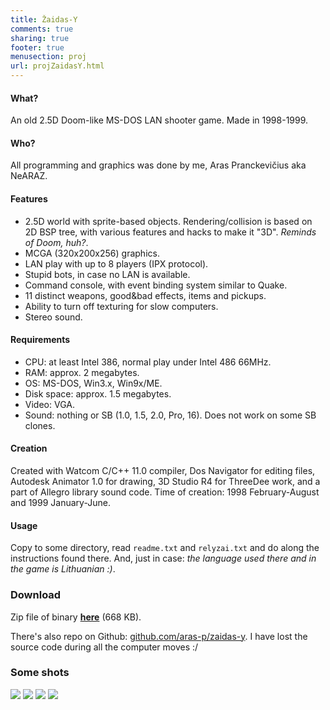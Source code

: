 ```yaml
---
title: Žaidas-Y
comments: true
sharing: true
footer: true
menusection: proj
url: projZaidasY.html
---
```


#### What?
An old 2.5D Doom-like MS-DOS LAN shooter game. Made in 1998-1999.

#### Who?
All programming and graphics was done by me, Aras Pranckevičius aka NeARAZ.

#### Features

- 2.5D world with sprite-based objects. Rendering/collision is based on 2D
    BSP tree, with various features and hacks to make it "3D". *Reminds
    of Doom, huh?*.
- MCGA (320x200x256) graphics.
- LAN play with up to 8 players (IPX protocol).
- Stupid bots, in case no LAN is available.
- Command console, with event binding system similar to Quake.
- 11 distinct weapons, good&bad effects, items and pickups.
- Ability to turn off texturing for slow computers.
- Stereo sound.

#### Requirements

- CPU: at least Intel 386, normal play under Intel 486 66MHz.
- RAM: approx. 2 megabytes.
- OS: MS-DOS, Win3.x, Win9x/ME.
- Disk space: approx. 1.5 megabytes.
- Video: VGA.
- Sound: nothing or SB (1.0, 1.5, 2.0, Pro, 16). Does not work on some
    SB clones.

#### Creation

Created with Watcom C/C++ 11.0 compiler, Dos Navigator for editing files,
Autodesk Animator 1.0 for drawing, 3D Studio R4 for ThreeDee work, and a
part of Allegro library sound code. Time of creation: 1998 February-August and
1999 January-June.

#### Usage
Copy to some directory, read `readme.txt` and `relyzai.txt` and do along the
instructions found there. And, just in case: *the language used there and
in the game is Lithuanian :)*.

### Download

Zip file of binary <A href="files/ZaidasY.zip"><strong>here</strong></A> (668 KB).

There's also repo on Github: [github.com/aras-p/zaidas-y](https://github.com/aras-p/zaidas-y).
I have lost the source code during all the computer moves :/

### Some shots

<IMG src="img/ZaidasY1.jpg">
<IMG src="img/ZaidasY2.jpg">
<IMG src="img/ZaidasY3.jpg">
<IMG src="img/ZaidasY4.jpg">
